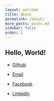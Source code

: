 ```yaml
---
layout: welcome
title: About
permalink: /about/
more_posts: posts.md
sidebar: false
order: 1
---
```


## Hello, World!

- [Github]
- [Email]
- [Facebook]
- [Linkedin]

    [github]: <https://github.com/re-toor/>
    [email]: <mailto:ne024@proton.me>
    [facebook]: <https://www.facebook.com/Ne024/>
    [linkedin]: <https://www.linkedin.com/in/ha-tuan-anh/>